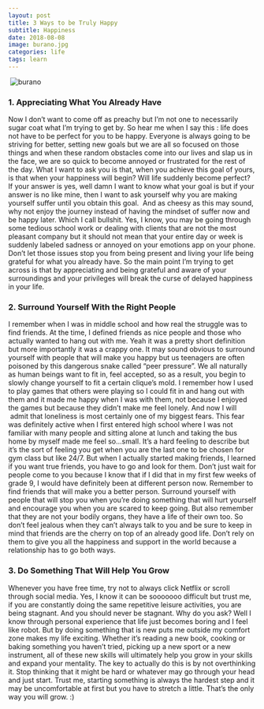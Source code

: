 ```yaml
---
layout: post
title: 3 Ways to be Truly Happy
subtitle: Happiness
date: 2018-08-08
image: burano.jpg
categories: life
tags: learn
---
```


​    ![burano](../resources/images/polaroids/post-thumbnail/burano.jpg)

### 1. Appreciating What You Already Have

Now I don’t want to come off as preachy but I’m not one to necessarily sugar coat what I’m trying to get by. So hear me when I say this : life does not have to be perfect for you to be happy. Everyone is always going to be striving for better, setting new goals but we are all so focused on those things and when these random obstacles come into our lives and slap us in the face, we are so quick to become annoyed or frustrated for the rest of the day. What I want to ask you is that, when you achieve this goal of yours, is that when your happiness will begin? Will life suddenly become perfect? If your answer is yes, well damn I want to know what your goal is but if your answer is no like mine, then I want to ask yourself why you are making yourself suffer until you obtain this goal.  And as cheesy as this may sound, why not enjoy the journey instead of having the mindset of suffer now and be happy later. Which I call bullshit. Yes, I know, you may be going through some tedious school work or dealing with clients that are not the most pleasant company but it should not mean that your entire day or week is suddenly labeled sadness or annoyed on your emotions app on your phone. Don’t let those issues stop you from being present and living your life being grateful for what you already have. So the main point I’m trying to get across is that by appreciating and being grateful and aware of your surroundings and your privileges will break the curse of delayed happiness in your life.  

### 2. Surround Yourself With the Right People

 I remember when I was in middle school and how real the struggle was to find friends. At the time, I defined friends as nice people and those who actually wanted to hang out with me. Yeah it was a pretty short definition but more importantly it was a crappy one. It may sound obvious to surround yourself with people that will make you happy but us teenagers are often poisoned by this dangerous snake called “peer pressure”. We all naturally as human beings want to fit in, feel accepted, so as a result, you begin to slowly change yourself to fit a certain clique’s mold. I remember how I used to play games that others were playing so I could fit in and hang out with them and it made me happy when I was with them, not because I enjoyed the games but because they didn’t make me feel lonely. And now I will  admit that loneliness is most certainly one of my biggest fears. This fear was definitely active when I first entered high school where I was not familiar with many people and sitting alone at lunch and taking the bus home by myself made me feel so...small. It’s a hard feeling to describe but it’s the sort of feeling you get when you are the last one to be chosen for gym class but like 24/7. But when I actually started making friends, I learned if you want true friends, you have to go and look for them. Don’t just wait for people come to you because I know that if I did that in my first few weeks of grade 9, I would have definitely been at different person now. Remember to find friends that will make you a better person. Surround yourself with people that will stop you when you’re doing something that will hurt yourself and encourage you when you are scared to keep going. But also remember that they are not your bodily organs, they have a life of their own too. So don’t feel jealous when they can’t always talk to you and be sure to keep in mind that friends are the cherry on top of an already good life. Don’t rely on them to give you all the happiness and support in the world because a relationship has to go both ways.  

### 3. Do Something That Will Help You Grow 

Whenever you have free time, try not to always click Netflix or scroll through social media. Yes, I know it can be sooooooo difficult but trust me, if you are constantly doing the same repetitive leisure activities, you are being stagnant. And you should never be stagnant. Why do you ask? Well I know through personal experience that life just becomes boring and I feel like robot. But by doing something that is new puts me outside my comfort zone makes my life exciting. Whether it’s reading a new book, cooking or baking something you haven’t tried, picking up a new sport or a new instrument, all of these new skills will ultimately help you grow in your skills and expand your mentality. The key to actually do this is by not overthinking it. Stop thinking that it might be hard or whatever may go through your head and just start. Trust me, starting something is always the hardest step and it may be uncomfortable at first but you have to stretch a little. That’s the only way you will grow. :) 

 
